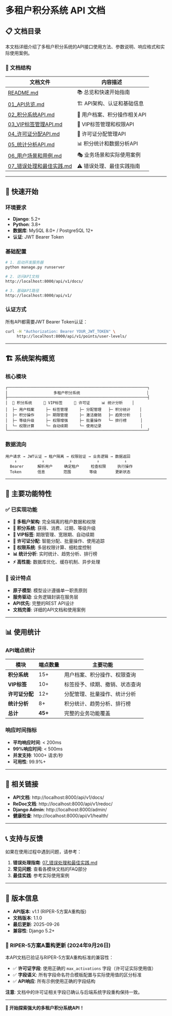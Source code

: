 # 多租户积分系统 API 文档

## 📋 文档目录

本文档详细介绍了多租户积分系统的API接口使用方法、参数说明、响应格式和实际使用案例。

### 📖 文档结构

| 文档文件 | 内容描述 |
|---------|---------|
| [README.md](./README.md) | 📚 总览和快速开始指南 |
| [01_API总览.md](./01_API总览.md) | 🏗️ API架构、认证和基础信息 |
| [02_积分系统API.md](./02_积分系统API.md) | 🎯 用户档案、积分操作相关API |
| [03_VIP标签管理API.md](./03_VIP标签管理API.md) | 💎 VIP标签管理和权限API |
| [04_许可证分配API.md](./04_许可证分配API.md) | 📄 许可证分配管理API |
| [05_统计分析API.md](./05_统计分析API.md) | 📊 积分统计和数据分析API |
| [06_用户场景和用例.md](./06_用户场景和用例.md) | 🎭 业务场景和实际使用案例 |
| [07_错误处理和最佳实践.md](./07_错误处理和最佳实践.md) | ⚠️ 错误处理、最佳实践指南 |

---

## 🚀 快速开始

### 环境要求

- **Django**: 5.2+
- **Python**: 3.8+
- **数据库**: MySQL 8.0+ / PostgreSQL 12+
- **认证**: JWT Bearer Token

### 基础配置

```bash
# 1. 启动开发服务器
python manage.py runserver

# 2. 访问API文档
http://localhost:8000/api/v1/docs/

# 3. 基础API路径
http://localhost:8000/api/v1/
```

### 认证方式

所有API都需要JWT Bearer Token认证：

```bash
curl -H "Authorization: Bearer YOUR_JWT_TOKEN" \
     http://localhost:8000/api/v1/points/user-levels/
```

---

## 🏗️ 系统架构概览

### 核心模块

```
┌─────────────────────────────────────────────────────────────┐
│                    多租户积分系统                             │
├─────────────────────────────────────────────────────────────┤
│  🎯 积分系统     💎 VIP标签     📄 许可证     📊 统计分析    │
│  ├─ 用户档案     ├─ 标签管理     ├─ 分配管理   ├─ 积分统计    │
│  ├─ 积分操作     ├─ 期限管理     ├─ 激活撤销   ├─ 趋势分析    │
│  ├─ 等级升级     ├─ 权限增强     ├─ 批量操作   └─ 排行榜      │
│  └─ 权限计算     └─ 自动续期     └─ 使用记录                 │
└─────────────────────────────────────────────────────────────┘
```

### 数据流向

```
用户请求 → JWT认证 → 租户隔离 → 权限验证 → 业务逻辑 → 数据返回
    ↓           ↓           ↓           ↓           ↓
  Bearer      解析用户     确定租户     检查权限     执行操作
  Token       信息        范围        等级        更新状态
```

---

## 🎯 主要功能特性

### ✅ 已实现功能

- **🏢 多租户架构**: 完全隔离的租户数据和权限
- **🎯 积分系统**: 获得、消费、过期、等级升级
- **💎 VIP标签**: 期限管理、宽限期、自动续期
- **📄 许可证分配**: 智能分配、批量操作、使用追踪
- **🔐 权限系统**: 多层权限计算、细粒度控制
- **📊 统计分析**: 实时统计、趋势分析、排行榜
- **⚡ 高性能**: 数据库优化、缓存机制、异步处理

### 🎨 设计特点

- **原子模型**: 模型设计遵循单一职责原则
- **服务驱动**: 业务逻辑封装在服务层
- **API优先**: 完整的REST API设计
- **文档完善**: 详细的API文档和使用案例

---

## 📊 使用统计

### API端点统计

| 模块 | 端点数量 | 主要功能 |
|------|----------|----------|
| **积分系统** | 15+ | 用户档案、积分操作、权限查询 |
| **VIP标签** | 10+ | 标签授予、续期、撤销、状态查询 |
| **许可证分配** | 12+ | 分配管理、批量操作、统计分析 |
| **统计分析** | 8+ | 积分统计、趋势分析、排行榜 |
| **总计** | **45+** | 完整的业务功能覆盖 |

### 响应时间指标

- **平均响应时间**: < 200ms
- **99%响应时间**: < 500ms
- **并发支持**: 1000+ 请求/秒
- **可用性**: 99.9%+

---

## 🔗 相关链接

- **API文档**: http://localhost:8000/api/v1/docs/
- **ReDoc文档**: http://localhost:8000/api/v1/redoc/
- **Django Admin**: http://localhost:8000/admin/
- **健康检查**: http://localhost:8000/api/v1/health/

---

## 📞 支持与反馈

如果在使用过程中遇到问题，请参考：

1. **错误处理指南**: [07_错误处理和最佳实践.md](./07_错误处理和最佳实践.md)
2. **常见问题**: 查看各模块文档的FAQ部分
3. **最佳实践**: 参考实际使用案例

---

## 📝 版本信息

- **API版本**: v1.1 (RIPER-5方案A重构版)
- **文档版本**: 1.1.0
- **最后更新**: 2025-09-26
- **兼容性**: Django 5.2+

### 🔄 RIPER-5方案A重构更新 (2024年9月26日)

本API文档已验证与RIPER-5方案A重构标准的兼容性：

- ✅ **许可证字段**: 使用正确的 `max_activations` 字段（许可证实际使用值）
- ✅ **字段语义**: 所有字段命名符合模板配置与实际使用值的区分标准
- ✅ **API响应**: 所有示例使用正确的字段结构

**注意**: 文档中的许可证相关字段已确认与后端系统字段重构保持一致。

---

**🎉 开始探索强大的多租户积分系统API！**
